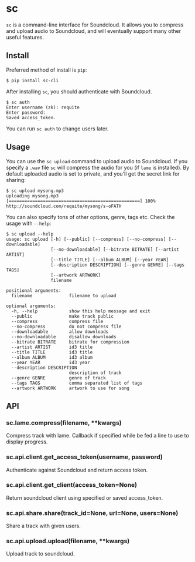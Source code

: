 # sc
`sc` is a command-line interface for Soundcloud. It allows you to compress and
upload audio to Soundcloud, and will eventually support many other useful
features.

## Install
Preferred method of install is `pip`:

    $ pip install sc-cli

After installing `sc`, you should authenticate with Soundcloud.

    $ sc auth
    Enter username (zk): requite
    Enter password:
    Saved access_token.

You can run `sc auth` to change users later.


## Usage
You can use the `sc upload` command to upload audio to Soundcloud. If you
specify a `.wav` file `sc` will compress the audio for you (if `lame` is
installed). By default uploaded audio is set to private, and you'll get the secret
link for sharing:

    $ sc upload mysong.mp3
    uploading mysong.mp3 [==================================================] 100%
    http://soundcloud.com/requite/mysong/s-oFATH

You can also specify tons of other options, genre, tags etc. Check the usage
with `--help`:

    $ sc upload --help
    usage: sc upload [-h] [--public] [--compress] [--no-compress] [--downloadable]
                     [--no-downloadable] [--bitrate BITRATE] [--artist ARTIST]
                     [--title TITLE] [--album ALBUM] [--year YEAR]
                     [--description DESCRIPTION] [--genre GENRE] [--tags TAGS]
                     [--artwork ARTWORK]
                     filename

    positional arguments:
      filename              filename to upload

    optional arguments:
      -h, --help            show this help message and exit
      --public              make track public
      --compress            compress file
      --no-compress         do not compress file
      --downloadable        allow downloads
      --no-downloadable     disallow downloads
      --bitrate BITRATE     bitrate for compression
      --artist ARTIST       id3 title
      --title TITLE         id3 title
      --album ALBUM         id3 album
      --year YEAR           id3 year
      --description DESCRIPTION
                            description of track
      --genre GENRE         genre of track
      --tags TAGS           comma separated list of tags
      --artwork ARTWORK     artwork to use for song

## API

### sc.lame.compress(filename, **kwargs)
Compress track with lame. Callback if specified while be fed a line to use to
display progress.

### sc.api.client.get_access_token(username, password)
Authenticate against Soundcloud and return access token.

### sc.api.client.get_client(access_token=None)
Return soundcloud client using specified or saved access_token.

### sc.api.share.share(track_id=None, url=None, users=None)
Share a track with given users.

### sc.api.upload.upload(filename, **kwargs)
Upload track to soundcloud.
